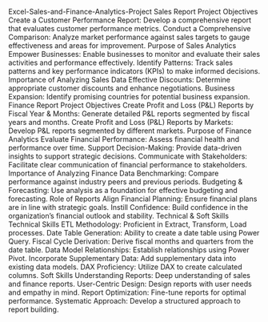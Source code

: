 Excel-Sales-and-Finance-Analytics-Project
Sales Report
Project Objectives
Create a Customer Performance Report: Develop a comprehensive report that evaluates customer performance metrics.
Conduct a Comprehensive Comparison: Analyze market performance against sales targets to gauge effectiveness and areas for improvement.
Purpose of Sales Analytics
Empower Businesses: Enable businesses to monitor and evaluate their sales activities and performance effectively.
Identify Patterns: Track sales patterns and key performance indicators (KPIs) to make informed decisions.
Importance of Analyzing Sales Data
Effective Discounts: Determine appropriate customer discounts and enhance negotiations.
Business Expansion: Identify promising countries for potential business expansion.
Finance Report
Project Objectives
Create Profit and Loss (P&L) Reports by Fiscal Year & Months: Generate detailed P&L reports segmented by fiscal years and months.
Create Profit and Loss (P&L) Reports by Markets: Develop P&L reports segmented by different markets.
Purpose of Finance Analytics
Evaluate Financial Performance: Assess financial health and performance over time.
Support Decision-Making: Provide data-driven insights to support strategic decisions.
Communicate with Stakeholders: Facilitate clear communication of financial performance to stakeholders.
Importance of Analyzing Finance Data
Benchmarking: Compare performance against industry peers and previous periods.
Budgeting & Forecasting: Use analysis as a foundation for effective budgeting and forecasting.
Role of Reports
Align Financial Planning: Ensure financial plans are in line with strategic goals.
Instill Confidence: Build confidence in the organization’s financial outlook and stability.
Technical & Soft Skills
Technical Skills
ETL Methodology: Proficient in Extract, Transform, Load processes.
Date Table Generation: Ability to create a date table using Power Query.
Fiscal Cycle Derivation: Derive fiscal months and quarters from the date table.
Data Model Relationships: Establish relationships using Power Pivot.
Incorporate Supplementary Data: Add supplementary data into existing data models.
DAX Proficiency: Utilize DAX to create calculated columns.
Soft Skills
Understanding Reports: Deep understanding of sales and finance reports.
User-Centric Design: Design reports with user needs and empathy in mind.
Report Optimization: Fine-tune reports for optimal performance.
Systematic Approach: Develop a structured approach to report building.

